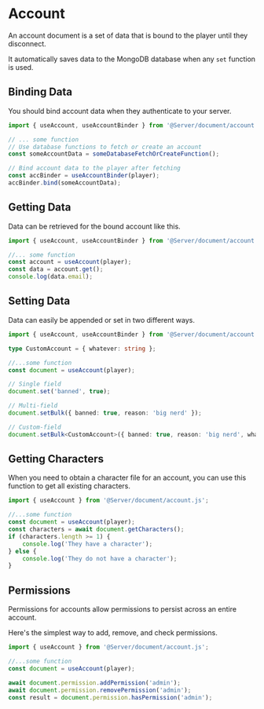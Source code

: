 # Account

An account document is a set of data that is bound to the player until they disconnect.

It automatically saves data to the MongoDB database when any `set` function is used.

## Binding Data

You should bind account data when they authenticate to your server.

```ts
import { useAccount, useAccountBinder } from '@Server/document/account.js';

// ... some function
// Use database functions to fetch or create an account
const someAccountData = someDatabaseFetchOrCreateFunction();

// Bind account data to the player after fetching
const accBinder = useAccountBinder(player);
accBinder.bind(someAccountData);
```

## Getting Data

Data can be retrieved for the bound account like this.

```ts
import { useAccount, useAccountBinder } from '@Server/document/account.js';

//... some function
const account = useAccount(player);
const data = account.get();
console.log(data.email);
```

## Setting Data

Data can easily be appended or set in two different ways.

```ts
import { useAccount, useAccountBinder } from '@Server/document/account.js';

type CustomAccount = { whatever: string };

//...some function
const document = useAccount(player);

// Single field
document.set('banned', true);

// Multi-field
document.setBulk({ banned: true, reason: 'big nerd' });

// Custom-field
document.setBulk<CustomAccount>({ banned: true, reason: 'big nerd', whatever: 'hi' });
```

## Getting Characters

When you need to obtain a character file for an account, you can use this function to get all existing characters.

```ts
import { useAccount } from '@Server/document/account.js';

//...some function
const document = useAccount(player);
const characters = await document.getCharacters();
if (characters.length >= 1) {
    console.log('They have a character');
} else {
    console.log('They do not have a character');
}
```

## Permissions

Permissions for accounts allow permissions to persist across an entire account.

Here's the simplest way to add, remove, and check permissions.

```ts
import { useAccount } from '@Server/document/account.js';

//...some function
const document = useAccount(player);

await document.permission.addPermission('admin');
await document.permission.removePermission('admin');
const result = document.permission.hasPermission('admin');
```
